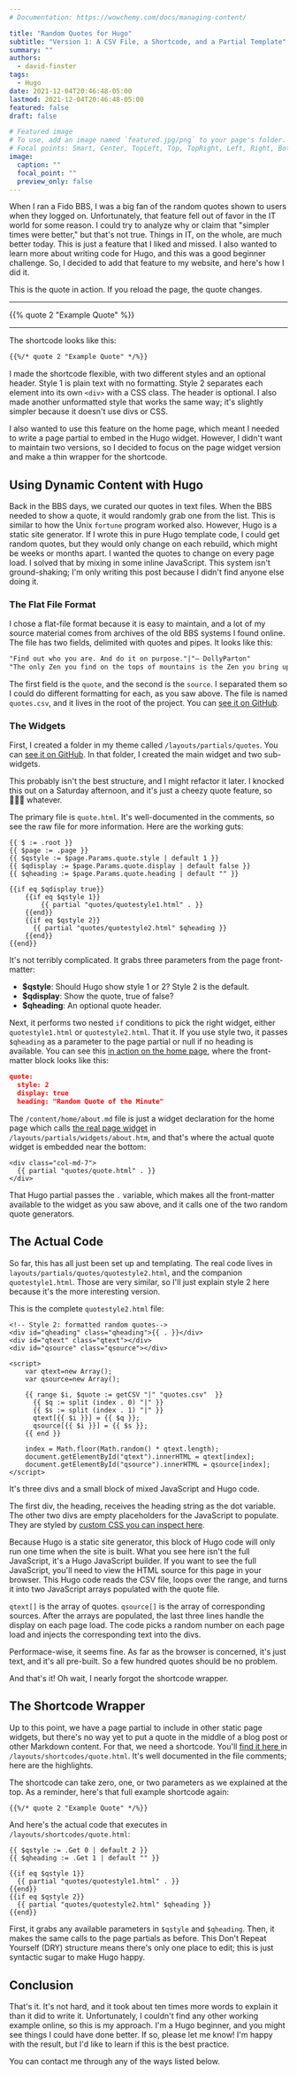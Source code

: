 ```yaml
---
# Documentation: https://wowchemy.com/docs/managing-content/

title: "Random Quotes for Hugo"
subtitle: "Version 1: A CSV File, a Shortcode, and a Partial Template"
summary: ""
authors:
  - david-finster
tags:
  - Hugo
date: 2021-12-04T20:46:48-05:00
lastmod: 2021-12-04T20:46:48-05:00
featured: false
draft: false

# Featured image
# To use, add an image named `featured.jpg/png` to your page's folder.
# Focal points: Smart, Center, TopLeft, Top, TopRight, Left, Right, BottomLeft, Bottom, BottomRight.
image:
  caption: ""
  focal_point: ""
  preview_only: false
---
```


When I ran a Fido BBS, I was a big fan of the random quotes shown to users when they logged on. Unfortunately, that feature fell out of favor in the IT world for some reason. I could try to analyze why or claim that "simpler times were better," but that's not true. Things in IT, on the whole, are much better today. This is just a feature that I liked and missed. I also wanted to learn more about writing code for Hugo, and this was a good beginner challenge. So, I decided to add that feature to my website, and here's how I did it. 

This is the quote in action. If you reload the page, the quote changes.

---

{{% quote 2 "Example Quote" %}}

---

The shortcode looks like this:

```md
{{%/* quote 2 "Example Quote" */%}}
```

I made the shortcode flexible, with two different styles and an optional header. Style 1 is plain text with no formatting. Style 2 separates each element into its own `<div>` with a CSS class. The header is optional. I also made another unformatted style that works the same way; it's slightly simpler because it doesn't use divs or CSS. 

I also wanted to use this feature on the home page, which meant I needed to write a page partial to embed in the Hugo widget. However, I didn't want to maintain two versions, so I decided to focus on the page widget version and make a thin wrapper for the shortcode.

## Using Dynamic Content with Hugo

Back in the BBS days, we curated our quotes in text files. When the BBS needed to show a quote, it would randomly grab one from the list. This is similar to how the Unix `fortune` program worked also. However, Hugo is a static site generator. If I wrote this in pure Hugo template code, I could get random quotes, but they would only change on each rebuild, which might be weeks or months apart. I wanted the quotes to change on every page load. I solved that by mixing in some inline JavaScript. This system isn't ground-shaking; I'm only writing this post because I didn't find anyone else doing it.

### The Flat File Format

I chose a flat-file format because it is easy to maintain, and a lot of my source material comes from archives of the old BBS systems I found online. The file has two fields, delimited with quotes and pipes. It looks like this:

```txt
"Find out who you are. And do it on purpose."|"— DollyParton"
"The only Zen you find on the tops of mountains is the Zen you bring up there."|"— Robert M. Pirsig"
```

The first field is the `quote`, and the second is the `source`. I separated them so I could do different formatting for each, as you saw above. The file is named `quotes.csv`, and it lives in the root of the project. You can [see it on GitHub](https://github.com/dfinr/www.dfinr.com/blob/master/quotes.csv).

### The Widgets

First, I created a folder in my theme called `/layouts/partials/quotes`. You can [see it on GitHub](https://github.com/dfinr/www.dfinr.com/tree/master/layouts/partials/quotes). In that folder, I created the main widget and two sub-widgets. 

This probably isn't the best structure, and I might refactor it later. I knocked this out on a Saturday afternoon, and it's just a cheezy quote feature, so 🤷🏻‍♂️ whatever.

The primary file is `quote.html`. It's well-documented in the comments, so see the raw file for more information. Here are the working guts:

```
{{ $ := .root }}
{{ $page := .page }}
{{ $qstyle := $page.Params.quote.style | default 1 }}
{{ $qdisplay := $page.Params.quote.display | default false }}
{{ $qheading := $page.Params.quote.heading | default "" }}

{{if eq $qdisplay true}}
    {{if eq $qstyle 1}}
        {{ partial "quotes/quotestyle1.html" . }}
    {{end}}
    {{if eq $qstyle 2}}
      {{ partial "quotes/quotestyle2.html" $qheading }}   
    {{end}}
{{end}}
```

It's not terribly complicated. It grabs three parameters from the page front-matter:

* **$qstyle**: Should Hugo show style 1 or 2? Style 2 is the default.
* **$qdisplay**: Show the quote, true of false?
* **$qheading**: An optional quote header.

Next, it performs two nested `if` conditions to pick the right widget, either `quotestyle1.html` or `quotestyle2.html`. That it. If you use style two, it passes `$qheading` as a parameter to the page partial or null if no heading is available. You can see this [in action on the home page](https://raw.githubusercontent.com/dfinr/www.dfinr.com/master/content/home/about.md), where the front-matter block looks like this:

```json
quote: 
  style: 2
  display: true
  heading: "Random Quote of the Minute"
```

The `/content/home/about.md` file is just a widget declaration for the home page which calls [the real page widget](https://github.com/dfinr/www.dfinr.com/blob/master/layouts/partials/widgets/about.html) in `/layouts/partials/widgets/about.htm`, and that's where the actual quote widget is embedded near the bottom:

```
<div class="col-md-7">
  {{ partial "quotes/quote.html" . }}
</div>        
```

That Hugo partial passes the `.` variable, which makes all the front-matter available to the widget as you saw above, and it calls one of the two random quote generators.

## The Actual Code

So far, this has all just been set up and templating. The real code lives in `layouts/partials/quotes/quotestyle2.html`, and the companion `quotestyle1.html`. Those are very similar, so I'll just explain style 2 here because it's the more interesting version.

This is the complete `quotestyle2.html` file:

```
<!-- Style 2: formatted random quotes-->
<div id="qheading" class="qheading">{{ . }}</div>
<div id="qtext" class="qtext"></div>
<div id="qsource" class="qsource"></div>

<script>
    var qtext=new Array();
    var qsource=new Array();

    {{ range $i, $quote := getCSV "|" "quotes.csv"  }}
      {{ $q := split (index . 0) "|" }}
      {{ $s := split (index . 1) "|" }}
      qtext[{{ $i }}] = {{ $q }}; 
      qsource[{{ $i }}] = {{ $s }};
    {{ end }}

    index = Math.floor(Math.random() * qtext.length);
    document.getElementById("qtext").innerHTML = qtext[index];
    document.getElementById("qsource").innerHTML = qsource[index];
</script>
```

It's three divs and a small block of mixed JavaScript and Hugo code. 

The first div, the heading, receives the heading string as the dot variable. The other two divs are empty placeholders for the JavaScript to populate. They are styled by [custom CSS you can inspect here](https://github.com/dfinr/www.dfinr.com/blob/master/assets/scss/custom.scss).

Because Hugo is a static site generator, this block of Hugo code will only run one time when the site is built. What you see here isn't the full JavaScript, it's a Hugo JavaScript builder. If you want to see the full JavaScript, you'll need to view the HTML source for this page in your browser. This Hugo code reads the CSV file, loops over the range, and turns it into two JavaScript arrays populated with the quote file. 

`qtext[]` is the array of quotes. `qsource[]` is the array of corresponding sources. After the arrays are populated, the last three lines handle the display on each page load. The code picks a random number on each page load and injects the corresponding text into the divs.

Performace-wise, it seems fine. As far as the browser is concerned, it's just text, and it's all pre-built. So a few hundred quotes should be no problem.

And that's it! Oh wait, I nearly forgot the shortcode wrapper.

## The Shortcode Wrapper

Up to this point, we have a page partial to include in other static page widgets, but there's no way yet to put a quote in the middle of a blog post or other Markdown content. For that, we need a shortcode. You'll [find it here ](https://github.com/dfinr/www.dfinr.com/blob/master/layouts/shortcodes/quote.html)in `/layouts/shortcodes/quote.html`. It's well documented in the file comments; here are the highlights.

The shortcode can take zero, one, or two parameters as we explained at the top. As a reminder, here's that full example shortcode again:

```md
{{%/* quote 2 "Example Quote" */%}}
```

And here's the actual code that executes in `/layouts/shortcodes/quote.html`:

```
{{ $qstyle := .Get 0 | default 2 }}
{{ $qheading := .Get 1 | default "" }}

{{if eq $qstyle 1}}
  {{ partial "quotes/quotestyle1.html" . }}
{{end}}
{{if eq $qstyle 2}}
  {{ partial "quotes/quotestyle2.html" $qheading }}   
{{end}}
```

First, it grabs any available parameters in `$qstyle` and `$qheading`. Then, it makes the same calls to the page partials as before. This Don't Repeat Yourself (DRY) structure means there's only one place to edit; this is just syntactic sugar to make Hugo happy. 

## Conclusion

That's it. It's not hard, and it took about ten times more words to explain it than it did to write it. Unfortunately, I couldn't find any other working example online, so this is my approach. I'm a Hugo beginner, and you might see things I could have done better. If so, please let me know! I'm happy with the result, but I'd like to learn if this is the best practice. 

You can contact me through any of the ways listed below. 
